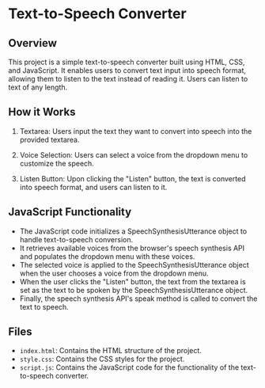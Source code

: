 # Text-to-Speech Converter

## Overview

This project is a simple text-to-speech converter built using HTML, CSS, and JavaScript. It enables users to convert text input into speech format, allowing them to listen to the text instead of reading it. Users can listen to text of any length.

## How it Works

1. Textarea: Users input the text they want to convert into speech into the provided textarea.

2. Voice Selection: Users can select a voice from the dropdown menu to customize the speech.

3. Listen Button: Upon clicking the "Listen" button, the text is converted into speech format, and users can listen to it.

## JavaScript Functionality

- The JavaScript code initializes a SpeechSynthesisUtterance object to handle text-to-speech conversion.
- It retrieves available voices from the browser's speech synthesis API and populates the dropdown menu with these voices.
- The selected voice is applied to the SpeechSynthesisUtterance object when the user chooses a voice from the dropdown menu.
- When the user clicks the "Listen" button, the text from the textarea is set as the text to be spoken by the SpeechSynthesisUtterance object.
- Finally, the speech synthesis API's speak method is called to convert the text to speech.

## Files

- `index.html`: Contains the HTML structure of the project.
- `style.css`: Contains the CSS styles for the project.
- `script.js`: Contains the JavaScript code for the functionality of the text-to-speech converter.


